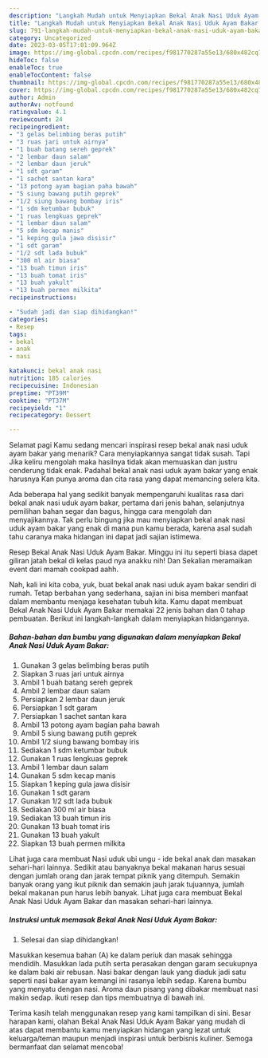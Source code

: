 ```yaml
---
description: "Langkah Mudah untuk Menyiapkan Bekal Anak Nasi Uduk Ayam Bakar yang Lezat Sekali"
title: "Langkah Mudah untuk Menyiapkan Bekal Anak Nasi Uduk Ayam Bakar yang Lezat Sekali"
slug: 791-langkah-mudah-untuk-menyiapkan-bekal-anak-nasi-uduk-ayam-bakar-yang-lezat-sekali
category: Uncategorized
date: 2023-03-05T17:01:09.964Z
image: https://img-global.cpcdn.com/recipes/f981770287a55e13/680x482cq70/bekal-anak-nasi-uduk-ayam-bakar-foto-resep-utama.jpg
hideToc: false
enableToc: true
enableTocContent: false
thumbnail: https://img-global.cpcdn.com/recipes/f981770287a55e13/680x482cq70/bekal-anak-nasi-uduk-ayam-bakar-foto-resep-utama.jpg
cover: https://img-global.cpcdn.com/recipes/f981770287a55e13/680x482cq70/bekal-anak-nasi-uduk-ayam-bakar-foto-resep-utama.jpg
author: Admin
authorAv: notfound
ratingvalue: 4.1
reviewcount: 24
recipeingredient:
- "3 gelas belimbing beras putih"
- "3 ruas jari untuk airnya"
- "1 buah batang sereh geprek"
- "2 lembar daun salam"
- "2 lembar daun jeruk"
- "1 sdt garam"
- "1 sachet santan kara"
- "13 potong ayam bagian paha bawah"
- "5 siung bawang putih geprek"
- "1/2 siung bawang bombay iris"
- "1 sdm ketumbar bubuk"
- "1 ruas lengkuas geprek"
- "1 lembar daun salam"
- "5 sdm kecap manis"
- "1 keping gula jawa disisir"
- "1 sdt garam"
- "1/2 sdt lada bubuk"
- "300 ml air biasa"
- "13 buah timun iris"
- "13 buah tomat iris"
- "13 buah yakult"
- "13 buah permen milkita"
recipeinstructions:

- "Sudah jadi dan siap dihidangkan!"
categories:
- Resep
tags:
- bekal
- anak
- nasi

katakunci: bekal anak nasi 
nutrition: 185 calories
recipecuisine: Indonesian
preptime: "PT39M"
cooktime: "PT37M"
recipeyield: "1"
recipecategory: Dessert

---
```



Selamat pagi Kamu sedang mencari inspirasi resep bekal anak nasi uduk ayam bakar yang menarik? Cara menyiapkannya sangat tidak susah. Tapi Jika keliru mengolah maka hasilnya tidak akan memuaskan dan justru cenderung tidak enak. Padahal bekal anak nasi uduk ayam bakar yang enak harusnya Kan punya aroma dan cita rasa yang dapat memancing selera kita.


Ada beberapa hal yang sedikit banyak mempengaruhi kualitas rasa dari bekal anak nasi uduk ayam bakar, pertama dari jenis bahan, selanjutnya pemilihan bahan segar dan bagus, hingga cara mengolah dan menyajikannya. Tak perlu bingung jika mau menyiapkan bekal anak nasi uduk ayam bakar yang enak di mana pun kamu berada, karena asal sudah tahu caranya maka hidangan ini dapat jadi sajian istimewa.

Resep Bekal Anak Nasi Uduk Ayam Bakar. Minggu ini itu seperti biasa dapet giliran jatah bekal di kelas paud nya anakku nih! Dan Sekalian meramaikan event dari mamah cookpad aahh.


Nah, kali ini kita coba, yuk, buat bekal anak nasi uduk ayam bakar sendiri di rumah. Tetap berbahan yang sederhana, sajian ini bisa memberi manfaat dalam membantu menjaga kesehatan tubuh kita. Kamu dapat membuat Bekal Anak Nasi Uduk Ayam Bakar memakai 22 jenis bahan dan 0 tahap pembuatan. Berikut ini langkah-langkah dalam menyiapkan hidangannya.

<!--inarticleads1-->

##### Bahan-bahan dan bumbu yang digunakan dalam menyiapkan Bekal Anak Nasi Uduk Ayam Bakar:

1. Gunakan 3 gelas belimbing beras putih
1. Siapkan 3 ruas jari untuk airnya
1. Ambil 1 buah batang sereh geprek
1. Ambil 2 lembar daun salam
1. Persiapkan 2 lembar daun jeruk
1. Persiapkan 1 sdt garam
1. Persiapkan 1 sachet santan kara
1. Ambil 13 potong ayam bagian paha bawah
1. Ambil 5 siung bawang putih geprek
1. Ambil 1/2 siung bawang bombay iris
1. Sediakan 1 sdm ketumbar bubuk
1. Gunakan 1 ruas lengkuas geprek
1. Ambil 1 lembar daun salam
1. Gunakan 5 sdm kecap manis
1. Siapkan 1 keping gula jawa disisir
1. Gunakan 1 sdt garam
1. Gunakan 1/2 sdt lada bubuk
1. Sediakan 300 ml air biasa
1. Sediakan 13 buah timun iris
1. Gunakan 13 buah tomat iris
1. Gunakan 13 buah yakult
1. Siapkan 13 buah permen milkita


Lihat juga cara membuat Nasi uduk ubi ungu - ide bekal anak dan masakan sehari-hari lainnya. Sedikit atau banyaknya bekal makanan harus sesuai dengan jumlah orang dan jarak tempat piknik yang ditempuh. Semakin banyak orang yang ikut piknik dan semakin jauh jarak tujuannya, jumlah bekal makanan pun harus lebih banyak. Lihat juga cara membuat Bekal Anak Nasi Uduk Ayam Bakar dan masakan sehari-hari lainnya. 

<!--inarticleads2-->

##### Instruksi untuk memasak Bekal Anak Nasi Uduk Ayam Bakar:


1. Selesai dan siap dihidangkan!

Masukkan kesemua bahan (A) ke dalam periuk dan masak sehingga mendidih. Masukkan lada putih serta perasakan dengan garam secukupnya ke dalam baki air rebusan. Nasi bakar dengan lauk yang diaduk jadi satu seperti nasi bakar ayam kemangi ini rasanya lebih sedap. Karena bumbu yang menyatu dengan nasi. Aroma daun pisang yang dibakar membuat nasi makin sedap. ikuti resep dan tips membuatnya di bawah ini. 

Terima kasih telah menggunakan resep yang kami tampilkan di sini. Besar harapan kami, olahan Bekal Anak Nasi Uduk Ayam Bakar yang mudah di atas dapat membantu kamu menyiapkan hidangan yang lezat untuk keluarga/teman maupun menjadi inspirasi untuk berbisnis kuliner. Semoga bermanfaat dan selamat mencoba!

